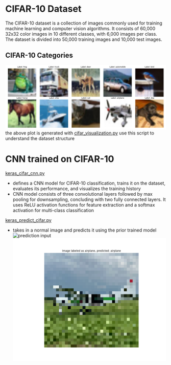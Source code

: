 # CIFAR-10 Dataset

The CIFAR-10 dataset is a collection of images commonly used for training machine learning and computer vision algorithms.
It consists of 60,000 32x32 color images in 10 different classes, with 6,000 images per class. The dataset is divided into 50,000 training images and 10,000 test images.

## CIFAR-10 Categories

![CIFAR Categories](images/cifar-10-labels.png)
the above plot is generated with [cifar_visualization.py](cifar_visualization.py) use this script to understand the dataset structure

# CNN trained on CIFAR-10

[keras_cifar_cnn.py](keras_cifar_cnn.py)

- defines a CNN model for CIFAR-10 classification, trains it on the dataset, evaluates its performance, and visualizes the training history
- CNN model consists of three convolutional layers followed by max pooling for downsampling, concluding with two fully connected layers. It uses ReLU activation functions for feature extraction and a softmax activation for multi-class classification

[keras_predict_cifar.py](keras_predict_cifar.py)

- takes in a normal image and predicts it using the prior trained model
  ![prediction input](images/skydive-airplanskydive-airplanee.png)
  ![model prediction](images/cifar_pred.png)
